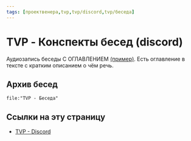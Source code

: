 ```yaml
---
tags: [проектвенера,tvp,tvp/discord,tvp/беседа]
---
```

# TVP - Конспекты бесед (discord)

Аудиозапись беседы С ОГЛАВЛЕНИЕМ [(пример)](https://vk.com/wall-41616001_579). Есть оглавление в тексте с кратким описанием о чём речь.

## Архив бесед

```query
file:"TVP - Беседа"
```

                
## Ссылки на эту страницу

* [TVP - Discord](TVP%20-%20Discord.md)
